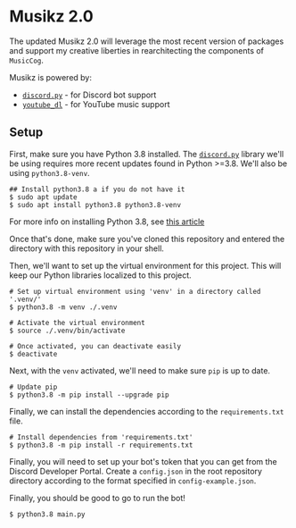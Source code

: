 # Musikz 2.0

The updated Musikz 2.0 will leverage the most recent version of packages and
support my creative liberties in rearchitecting the components of `MusicCog`.

Musikz is powered by:
- [`discord.py`][1] - for Discord bot support
- [`youtube_dl`][2] - for YouTube music support

## Setup

First, make sure you have Python 3.8 installed. The [`discord.py`][1] library
we'll be using requires more recent updates found in Python >=3.8. We'll also be
using `python3.8-venv`.

```
## Install python3.8 a if you do not have it
$ sudo apt update
$ sudo apt install python3.8 python3.8-venv
```

For more info on installing Python 3.8, see [this article][3]

Once that's done, make sure you've cloned this repository and entered the
directory with this repository in your shell.

Then, we'll want to set up the virtual environment for this project. This
will keep our Python libraries localized to this project.

```
# Set up virtual environment using 'venv' in a directory called '.venv/'
$ python3.8 -m venv ./.venv

# Activate the virtual environment
$ source ./.venv/bin/activate

# Once activated, you can deactivate easily
$ deactivate
```

Next, with the `venv` activated, we'll need to make sure `pip` is up to date.

```
# Update pip
$ python3.8 -m pip install --upgrade pip
```

Finally, we can install the dependencies according to the `requirements.txt` 
file.

```
# Install dependencies from 'requirements.txt'
$ python3.8 -m pip install -r requirements.txt
```

Finally, you will need to set up your bot's token that you can get from the
Discord Developer Portal. Create a `config.json` in the root repository
directory according to the format specified in `config-example.json`.

Finally, you should be good to go to run the bot!

```
$ python3.8 main.py
```

[1]: https://pypi.org/project/discord.py/
[2]: https://pypi.org/project/youtube_dl/
[3]: https://linuxize.com/post/how-to-install-python-3-8-on-ubuntu-18-04/